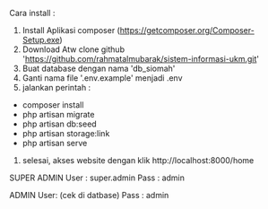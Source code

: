 Cara install :

1. Install Aplikasi composer (https://getcomposer.org/Composer-Setup.exe) 
1. Download Atw clone github 'https://github.com/rahmatalmubarak/sistem-informasi-ukm.git'
1. Buat database dengan nama 'db_siomah'
1. Ganti nama file '.env.example' menjadi .env
1. jalankan perintah : 
- composer install
- php artisan migrate
- php artisan db:seed
- php artisan storage:link
- php artisan serve
1. selesai, akses website dengan klik http://localhost:8000/home

SUPER ADMIN
User : super.admin
Pass : admin

ADMIN
User: (cek di datbase)
Pass : admin